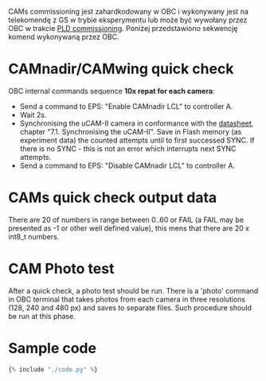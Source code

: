 CAMs commissioning jest zahardkodowany w OBC i wykonywany jest na telekomendę z GS w trybie eksperymentu lub może być wywołany przez OBC w trakcie [PLD commissioning](mission_plan/commissioning/pld.md). Poniżej przedstawiono sekwencję komend wykonywaną przez OBC.

CAMnadir/CAMwing quick check
==
OBC internal commands sequence **10x repat for each camera**:
* Send a command to EPS: "Enable CAMnadir LCL" to controller A.
* Wait 2s.
* Synchronising the uCAM-II camera in conformance with the [datasheet](https://team.pw-sat.pl/diffusion/PWSAT/browse/cam/_doc/cam_datasheet_4d-systems_serial-camera-module-ucam-ii.pdf), chapter "7.1. Synchronising the uCAM-II". Save in Flash memory (as experiment data) the counted attempts until to first successed SYNC. If there is no SYNC - this is not an error which interrupts next SYNC attempts.
* Send a command to EPS: "Disable CAMnadir LCL" to controller A.

CAMs quick check output data
==
There are 20 of numbers in range between 0..60 or FAIL (a FAIL may be presented as -1 or other well defined value), this mens that there are 20 x int8_t numbers.

CAM Photo test
==
After a quick check, a photo test should be run. There is a 'photo' command in OBC terminal that takes photos from each camera in three resolutions (128, 240 and 480 px) and saves to separate files. Such procedure should be run at this phase. 

# Sample code

```python
{% include "./code.py" %}
```